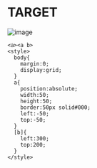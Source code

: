 # TARGET

![image](https://github.com/user-attachments/assets/b22af060-3229-4be5-a8f5-00dbb4097d06)

```
<a><a b>
<style>
  body{
    margin:0;
    display:grid;
  }
  a{
    position:absolute;
    width:50;
    height:50;
    border:50px solid#000;
    left:-50;
    top:-50;
  }
  [b]{
    left:300;
    top:200;
  }
</style>
```
